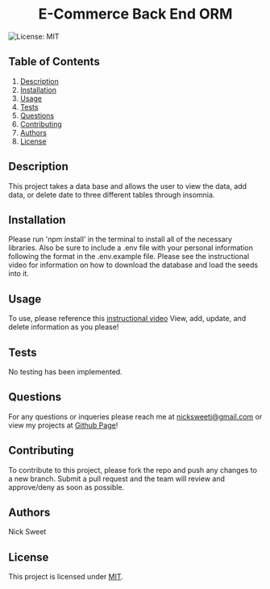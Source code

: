 
  <h1 align="center">E-Commerce Back End ORM </h1>
  

  ![License: MIT](https://img.shields.io/badge/License-MIT-yellow.svg)
  ## Table of Contents
  1. [Description](#description)
  2. [Installation](#installation)
  3. [Usage](#usage)
  4. [Tests](#tests)
  5. [Questions](#questions)
  6. [Contributing](#contributing)
  7. [Authors](#authors)
  8. [License](#license)
  ## Description<a name="description"></a>
  This project takes a data base and allows the user to view the data, add data, or delete date to three different tables through insomnia. 

  ## Installation<a name="installation"></a>
  Please run 'npm install' in the terminal to install all of the necessary libraries. Also be sure to include a .env file with your personal information following the format in the .env.example file. Please see the instructional video for information on how to download the database and load the seeds into it. 

  ## Usage<a name="usage"></a> 
  To use, please reference this [instructional video](https://drive.google.com/file/d/1c8e9gAPTgNxNwsqJd8lz8eP8aDP9iQ9g/view) View, add, update, and delete information as you please! 

  ## Tests<a name="tests"></a>
  No testing has been implemented. 

  ## Questions<a name="questions"></a>
  For any questions or inqueries please reach me at nicksweetj@gmail.com or view my projects at [Github Page](https://github.com/NickSweet1/)! 

  ## Contributing<a name="contributing"></a>
  To contribute to this project, please fork the repo and push any changes to a new branch. Submit a pull request and the team will review and approve/deny as soon as possible. 

  ## Authors<a name="authors"></a>
  Nick Sweet 

  ## License<a name="license"></a>
  This project is licensed under [MIT](https://opensource.org/licenses/MIT).
